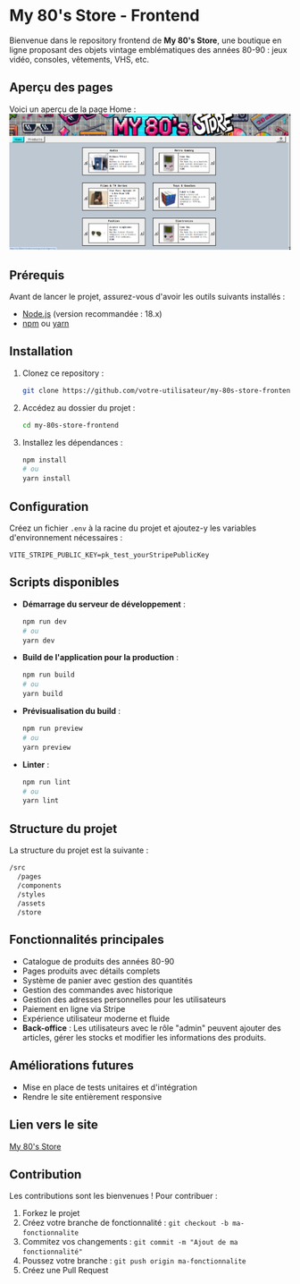 # My 80's Store - Frontend

Bienvenue dans le repository frontend de **My 80's Store**, une boutique en ligne proposant des objets vintage emblématiques des années 80-90 : jeux vidéo, consoles, vêtements, VHS, etc.

## Aperçu des pages

Voici un aperçu de la page Home :
![Home](/public/home.png)

## Prérequis

Avant de lancer le projet, assurez-vous d'avoir les outils suivants installés :

- [Node.js](https://nodejs.org/) (version recommandée : 18.x)
- [npm](https://www.npmjs.com/) ou [yarn](https://yarnpkg.com/)

## Installation

1. Clonez ce repository :
   ```bash
   git clone https://github.com/votre-utilisateur/my-80s-store-frontend.git
   ```
2. Accédez au dossier du projet :
   ```bash
   cd my-80s-store-frontend
   ```
3. Installez les dépendances :
   ```bash
   npm install
   # ou
   yarn install
   ```

## Configuration

Créez un fichier `.env` à la racine du projet et ajoutez-y les variables d'environnement nécessaires :

```
VITE_STRIPE_PUBLIC_KEY=pk_test_yourStripePublicKey
```

## Scripts disponibles

- **Démarrage du serveur de développement** :
  ```bash
  npm run dev
  # ou
  yarn dev
  ```
- **Build de l'application pour la production** :
  ```bash
  npm run build
  # ou
  yarn build
  ```
- **Prévisualisation du build** :
  ```bash
  npm run preview
  # ou
  yarn preview
  ```
- **Linter** :
  ```bash
  npm run lint
  # ou
  yarn lint
  ```

## Structure du projet

La structure du projet est la suivante :

```
/src
  /pages
  /components
  /styles
  /assets
  /store
```

## Fonctionnalités principales

- Catalogue de produits des années 80-90
- Pages produits avec détails complets
- Système de panier avec gestion des quantités
- Gestion des commandes avec historique
- Gestion des adresses personnelles pour les utilisateurs
- Paiement en ligne via Stripe
- Expérience utilisateur moderne et fluide
- **Back-office** : Les utilisateurs avec le rôle "admin" peuvent ajouter des articles, gérer les stocks et modifier les informations des produits.

## Améliorations futures

- Mise en place de tests unitaires et d'intégration
- Rendre le site entièrement responsive

## Lien vers le site

[My 80's Store](https://my-80store-frontend.vercel.app/)

## Contribution

Les contributions sont les bienvenues ! Pour contribuer :

1. Forkez le projet
2. Créez votre branche de fonctionnalité : `git checkout -b ma-fonctionnalite`
3. Commitez vos changements : `git commit -m "Ajout de ma fonctionnalité"`
4. Poussez votre branche : `git push origin ma-fonctionnalite`
5. Créez une Pull Request
